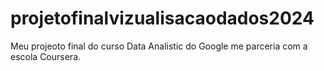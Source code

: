 # projetofinalvizualisacaodados2024
Meu projeoto final do curso Data Analistic do Google me parceria com a escola Coursera.
